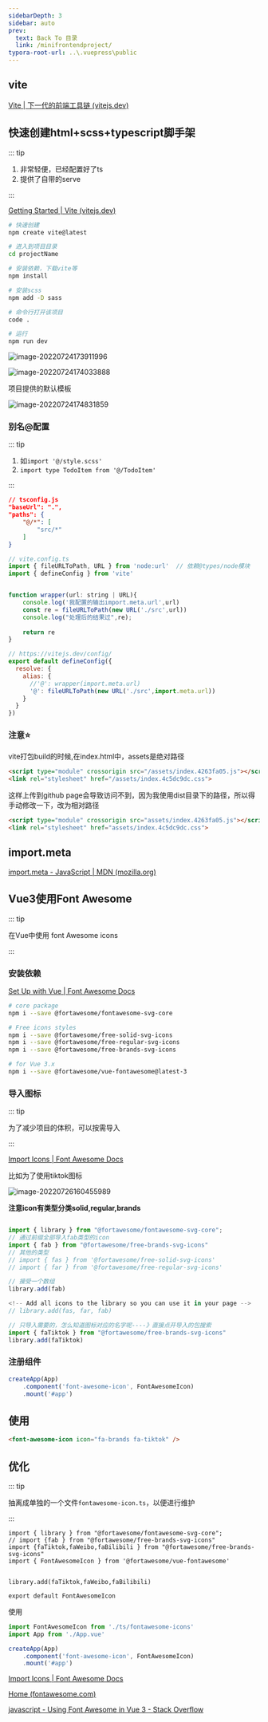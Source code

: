 ```yaml
---
sidebarDepth: 3
sidebar: auto
prev:
  text: Back To 目录
  link: /minifrontendproject/
typora-root-url: ..\.vuepress\public
---
```




## vite

[Vite | 下一代的前端工具链 (vitejs.dev)](https://cn.vitejs.dev/)



## 快速创建html+scss+typescript脚手架

::: tip

1. 非常轻便，已经配置好了ts
2. 提供了自带的serve

:::

[Getting Started | Vite (vitejs.dev)](https://vitejs.dev/guide/#scaffolding-your-first-vite-project)

```sh
# 快速创建
npm create vite@latest

# 进入到项目目录
cd projectName

# 安装依赖，下载vite等
npm install

# 安装scss
npm add -D sass

# 命令行打开该项目
code .

# 运行
npm run dev
```

![image-20220724173911996](/images/minifrontendproject/image-20220724173911996.png)

![image-20220724174033888](/images/minifrontendproject/image-20220724174033888.png)

项目提供的默认模板

![image-20220724174831859](/images/minifrontendproject/image-20220724174831859.png)



### 别名@配置

::: tip

1. 如`import '@/style.scss'`
2. `import type TodoItem from '@/TodoItem'` 

:::

```json
// tsconfig.js
"baseUrl": ".",
"paths": {
    "@/*": [
        "src/*"
    ]
}
```



```js
// vite.config.ts
import { fileURLToPath, URL } from 'node:url'  // 依赖@types/node模块
import { defineConfig } from 'vite'


function wrapper(url: string | URL){
    console.log('我配置的输出import.meta.url',url)
    const re = fileURLToPath(new URL('./src',url))
    console.log("处理后的结果过",re);
    
    return re
}

// https://vitejs.dev/config/
export default defineConfig({
  resolve: {
    alias: {
      //'@': wrapper(import.meta.url)
      '@': fileURLToPath(new URL('./src',import.meta.url))
    }
  }
})
```





### 注意⭐

vite打包build的时候,在index.html中，assets是绝对路径

```html
<script type="module" crossorigin src="/assets/index.4263fa05.js"></script>
<link rel="stylesheet" href="/assets/index.4c5dc9dc.css">
```

这样上传到github page会导致访问不到，因为我使用dist目录下的路径，所以得手动修改一下，改为相对路径

```html
<script type="module" crossorigin src="assets/index.4263fa05.js"></script>
<link rel="stylesheet" href="assets/index.4c5dc9dc.css">
```





## import.meta

[import.meta - JavaScript | MDN (mozilla.org)](https://developer.mozilla.org/en-US/docs/Web/JavaScript/Reference/Operators/import.meta)





## Vue3使用Font Awesome 

::: tip

在Vue中使用 font Awesome icons

:::



### 安装依赖

[Set Up with Vue | Font Awesome Docs](https://fontawesome.com/docs/web/use-with/vue/)

```sh
# core package
npm i --save @fortawesome/fontawesome-svg-core

# Free icons styles
npm i --save @fortawesome/free-solid-svg-icons
npm i --save @fortawesome/free-regular-svg-icons
npm i --save @fortawesome/free-brands-svg-icons

# for Vue 3.x
npm i --save @fortawesome/vue-fontawesome@latest-3
```



### 导入图标

::: tip

为了减少项目的体积，可以按需导入

:::

[Import Icons | Font Awesome Docs](https://fontawesome.com/docs/apis/javascript/import-icons)

比如为了使用tiktok图标

![image-20220726160455989](/images/minifrontendproject/image-20220726155247346.png)



**注意icon有类型分类solid,regular,brands**

```js

import { library } from "@fortawesome/fontawesome-svg-core";
// 通过前缀全部导入fab类型的icon
import { fab } from "@fortawesome/free-brands-svg-icons"
// 其他的类型
// import { fas } from '@fortawesome/free-solid-svg-icons'
// import { far } from '@fortawesome/free-regular-svg-icons'

// 接受一个数组
library.add(fab)

<!-- Add all icons to the library so you can use it in your page -->
// library.add(fas, far, fab)
```

```js
// 只导入需要的，怎么知道图标对应的名字呢----》直接点开导入的包搜索
import { faTiktok } from "@fortawesome/free-brands-svg-icons"
library.add(faTiktok)
```



### 注册组件

```js
createApp(App)
    .component('font-awesome-icon', FontAwesomeIcon)
    .mount('#app')
```



## 使用

```html
<font-awesome-icon icon="fa-brands fa-tiktok" />
```



## 优化

::: tip

抽离成单独的一个文件`fontawesome-icon.ts`，以便进行维护

:::



```tsx
import { library } from "@fortawesome/fontawesome-svg-core";
// import {fab } from "@fortawesome/free-brands-svg-icons"
import {faTiktok,faWeibo,faBilibili } from "@fortawesome/free-brands-svg-icons"
import { FontAwesomeIcon } from '@fortawesome/vue-fontawesome'


library.add(faTiktok,faWeibo,faBilibili)

export default FontAwesomeIcon
```

使用

```js
import FontAwesomeIcon from './ts/fontawesome-icons'
import App from './App.vue'

createApp(App)
    .component('font-awesome-icon', FontAwesomeIcon)
    .mount('#app')
```



[Import Icons | Font Awesome Docs](https://fontawesome.com/docs/apis/javascript/import-icons)

[Home (fontawesome.com)](https://blog.fontawesome.com/how-to-use-vue-js-with-font-awesome/)

[javascript - Using Font Awesome in Vue 3 - Stack Overflow](https://stackoverflow.com/questions/66389974/using-font-awesome-in-vue-3)
